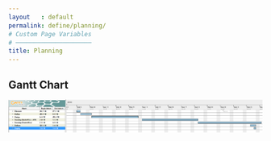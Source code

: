 ```yaml
---
layout   : default
permalink: define/planning/
# Custom Page Variables
# ─────────────────────
title: Planning
---
```


Gantt Chart
-----------

<img src="../../assets/img/gantt.png">